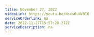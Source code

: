 ```yaml
---
title: November 27, 2022
videoLink: https://youtu.be/Nsxs6uNVBIQ
serviceOrderlink: na
date: 2022-11-27T15:57:20.372Z
serviceDescription: n﻿a
---
```

